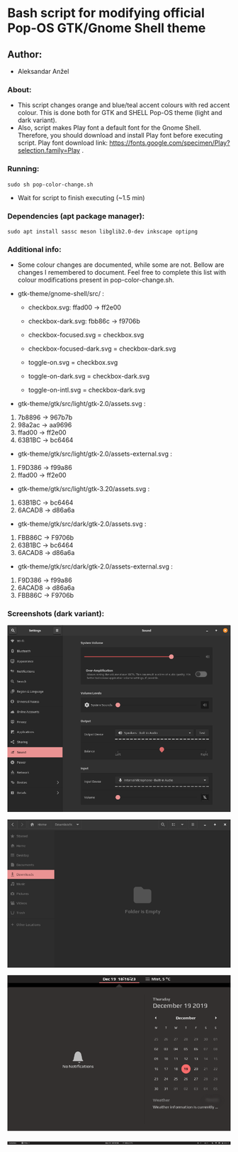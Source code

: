 # Bash script for modifying official Pop-OS GTK/Gnome Shell theme

## Author:
* Aleksandar Anžel

### About:
* This script changes orange and blue/teal accent colours with red accent colour. This is done both for GTK and SHELL Pop-OS theme (light and dark variant).
* Also, script makes Play font a default font for the Gnome Shell. Therefore, you should download and install Play font before executing script. Play font download link: https://fonts.google.com/specimen/Play?selection.family=Play .

### Running:
```shell
sudo sh pop-color-change.sh
```
* Wait for script to finish executing (~1.5 min)

### Dependencies (apt package manager):
```shell
sudo apt install sassc meson libglib2.0-dev inkscape optipng
```

### Additional info:
* Some colour changes are documented, while some are not. Bellow are changes I remembered to document. Feel free to complete this list with colour modifications present in pop-color-change.sh.


* gtk-theme/gnome-shell/src/ :

	* checkbox.svg: ffad00 -> ff2e00

	* checkbox-dark.svg: fbb86c -> f9706b

	* checkbox-focused.svg = checkbox.svg

	* checkbox-focused-dark.svg = checkbox-dark.svg

	* toggle-on.svg = checkbox.svg

	* toggle-on-dark.svg = checkbox-dark.svg

	* toggle-on-intl.svg = checkbox-dark.svg


* gtk-theme/gtk/src/light/gtk-2.0/assets.svg :

1. 7b8896 -> 967b7b
2. 98a2ac -> aa9696
3. ffad00 -> ff2e00
4. 63B1BC -> bc6464

* gtk-theme/gtk/src/light/gtk-2.0/assets-external.svg :

1. F9D386 -> f99a86
2. ffad00 -> ff2e00

* gtk-theme/gtk/src/light/gtk-3.20/assets.svg :

1. 63B1BC -> bc6464
2. 6ACAD8 -> d86a6a

* gtk-theme/gtk/src/dark/gtk-2.0/assets.svg :

1. FBB86C -> F9706b
2. 63B1BC -> bc6464
3. 6ACAD8 -> d86a6a

* gtk-theme/gtk/src/dark/gtk-2.0/assets-external.svg :

1. F9D386 -> f99a86
2. 6ACAD8 -> d86a6a
3. FBB86C -> F9706b


### Screenshots (dark variant):

![Control Center](Screenshots/Control_center.png)

![File Manager](Screenshots/File_manager.png)

![Calendar](Screenshots/Calendar.png)

![Top Panel](Screenshots/Top_panel.png)

